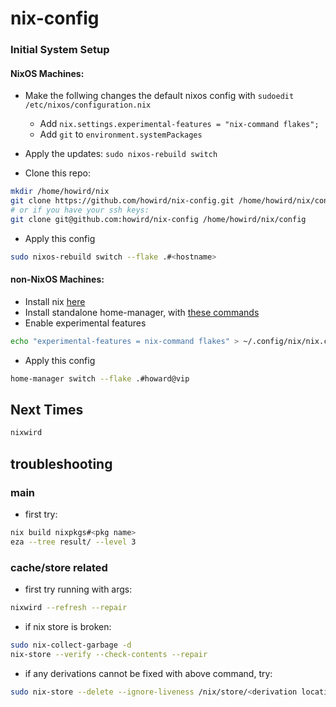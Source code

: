 # nix-config

### Initial System Setup

#### NixOS Machines:

- Make the follwing changes the default nixos config with `sudoedit /etc/nixos/configuration.nix`
    - Add `nix.settings.experimental-features = "nix-command flakes";`
    - Add `git` to `environment.systemPackages`

- Apply the updates: `sudo nixos-rebuild switch`

- Clone this repo:

```bash
mkdir /home/howird/nix
git clone https://github.com/howird/nix-config.git /home/howird/nix/config
# or if you have your ssh keys:
git clone git@github.com:howird/nix-config /home/howird/nix/config
```

- Apply this config

```bash
sudo nixos-rebuild switch --flake .#<hostname>
```

#### non-NixOS Machines:

- Install nix [here](https://nixos.org/download/)
- Install standalone home-manager, with [these commands](https://nix-community.github.io/home-manager/index.xhtml#sec-install-standalone)
- Enable experimental features

```bash
echo "experimental-features = nix-command flakes" > ~/.config/nix/nix.conf
```

- Apply this config

```bash
home-manager switch --flake .#howard@vip
```

## Next Times

```bash
nixwird
```

## troubleshooting

### main

- first try:

```bash
nix build nixpkgs#<pkg name>
eza --tree result/ --level 3
```

### cache/store related

- first try running with args:

```bash
nixwird --refresh --repair
```

- if nix store is broken:

```bash
sudo nix-collect-garbage -d
nix-store --verify --check-contents --repair
```

- if any derivations cannot be fixed with above command, try:

```bash
sudo nix-store --delete --ignore-liveness /nix/store/<derivation location>.drv
```

